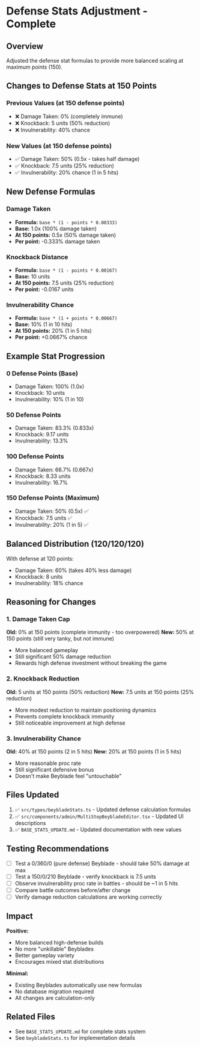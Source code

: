 # Defense Stats Adjustment - Complete

## Overview

Adjusted the defense stat formulas to provide more balanced scaling at maximum points (150).

## Changes to Defense Stats at 150 Points

### Previous Values (at 150 defense points)

- ❌ Damage Taken: 0% (completely immune)
- ❌ Knockback: 5 units (50% reduction)
- ❌ Invulnerability: 40% chance

### New Values (at 150 defense points)

- ✅ Damage Taken: 50% (0.5x - takes half damage)
- ✅ Knockback: 7.5 units (25% reduction)
- ✅ Invulnerability: 20% chance (1 in 5 hits)

## New Defense Formulas

### Damage Taken

- **Formula:** `base * (1 - points * 0.00333)`
- **Base:** 1.0x (100% damage taken)
- **At 150 points:** 0.5x (50% damage taken)
- **Per point:** -0.333% damage taken

### Knockback Distance

- **Formula:** `base * (1 - points * 0.00167)`
- **Base:** 10 units
- **At 150 points:** 7.5 units (25% reduction)
- **Per point:** -0.0167 units

### Invulnerability Chance

- **Formula:** `base * (1 + points * 0.00667)`
- **Base:** 10% (1 in 10 hits)
- **At 150 points:** 20% (1 in 5 hits)
- **Per point:** +0.0667% chance

## Example Stat Progression

### 0 Defense Points (Base)

- Damage Taken: 100% (1.0x)
- Knockback: 10 units
- Invulnerability: 10% (1 in 10)

### 50 Defense Points

- Damage Taken: 83.3% (0.833x)
- Knockback: 9.17 units
- Invulnerability: 13.3%

### 100 Defense Points

- Damage Taken: 66.7% (0.667x)
- Knockback: 8.33 units
- Invulnerability: 16.7%

### 150 Defense Points (Maximum)

- Damage Taken: 50% (0.5x) ✅
- Knockback: 7.5 units ✅
- Invulnerability: 20% (1 in 5) ✅

## Balanced Distribution (120/120/120)

With defense at 120 points:

- Damage Taken: 60% (takes 40% less damage)
- Knockback: 8 units
- Invulnerability: 18% chance

## Reasoning for Changes

### 1. Damage Taken Cap

**Old:** 0% at 150 points (complete immunity - too overpowered)
**New:** 50% at 150 points (still very tanky, but not immune)

- More balanced gameplay
- Still significant 50% damage reduction
- Rewards high defense investment without breaking the game

### 2. Knockback Reduction

**Old:** 5 units at 150 points (50% reduction)
**New:** 7.5 units at 150 points (25% reduction)

- More modest reduction to maintain positioning dynamics
- Prevents complete knockback immunity
- Still noticeable improvement at high defense

### 3. Invulnerability Chance

**Old:** 40% at 150 points (2 in 5 hits)
**New:** 20% at 150 points (1 in 5 hits)

- More reasonable proc rate
- Still significant defensive bonus
- Doesn't make Beyblade feel "untouchable"

## Files Updated

1. ✅ `src/types/beybladeStats.ts` - Updated defense calculation formulas
2. ✅ `src/components/admin/MultiStepBeybladeEditor.tsx` - Updated UI descriptions
3. ✅ `BASE_STATS_UPDATE.md` - Updated documentation with new values

## Testing Recommendations

- [ ] Test a 0/360/0 (pure defense) Beyblade - should take 50% damage at max
- [ ] Test a 150/0/210 Beyblade - verify knockback is 7.5 units
- [ ] Observe invulnerability proc rate in battles - should be ~1 in 5 hits
- [ ] Compare battle outcomes before/after change
- [ ] Verify damage reduction calculations are working correctly

## Impact

**Positive:**

- More balanced high-defense builds
- No more "unkillable" Beyblades
- Better gameplay variety
- Encourages mixed stat distributions

**Minimal:**

- Existing Beyblades automatically use new formulas
- No database migration required
- All changes are calculation-only

## Related Files

- See `BASE_STATS_UPDATE.md` for complete stats system
- See `beybladeStats.ts` for implementation details

